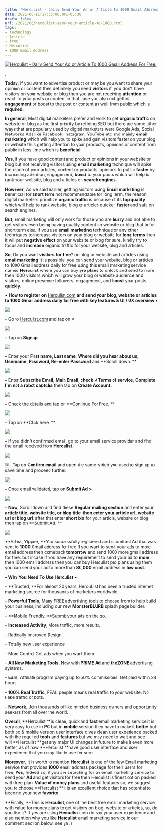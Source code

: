 ```yaml
---
title: 'Herculist - Daily Send Your Ad or Article To 1000 Gmail Address For Free. '
date: 2021-06-11T17:35:00.001+05:30
draft: false
url: /2021/06/herculist-send-your-article-to-1000.html
tags: 
- technology
- Article
- free
- Herculist
- 1000 Gmail Address
---
```


[![Herculist - Daily Send Your Ad or Article To 1000 Gmail Address For Free.](https://lh3.googleusercontent.com/-ot5ANWSRKeY/YMNRpFlvVUI/AAAAAAAAE2E/W0LkbaFGSXQtVC7Y5uUBgUiNEBydyCMawCLcBGAsYHQ/s1600/1623413153114797-0.png "Herculist - Daily Send Your Ad or Article To 1000 Gmail Address For Free.")](https://lh3.googleusercontent.com/-ot5ANWSRKeY/YMNRpFlvVUI/AAAAAAAAE2E/W0LkbaFGSXQtVC7Y5uUBgUiNEBydyCMawCLcBGAsYHQ/s1600/1623413153114797-0.png)

.

  

**Today**, If you want to advertise product or may be you want to share your opinion or content then definitely you need **visitors** if  you don't have visitors on your website or blog then you are not receiving **attention** or reach to your posts or content in that case you also not getting **engagement** or boost to the post or content as well from public which is **required**.  

  

**In general**, Most digital marketers prefer and work to get **organic traffic** on website or blog as the first priority by refining SEO but there are some other ways that are popularly used by digital marketers were Google Ads, Social Networks Ads like Facebook, Instagram, YouTube etc and mainly **email marketing** which will help you to spike and gain visitors faster on your blog or website thus getting attention to your products, opinions or content from public in less time which is **beneficial**. 

  

**Yes**, if you have good content and product or opinions in your website or blog but not receiving visitors using **email marketing** technique will spike the reach of your articles, content or products, opinions to public **faster** by increasing attention, engagement, **boost** to your posts which will help to rank your website, blog and articles on **search engines.**   

  

**However**, As we said earlier, getting visitors using **Email marketing** is beneficial for **short term** not recommendable for long term, the reason digital marketers prioritize **organic traffic** is because of its **top quality** which will help to rank website, blog or articles quicker, **faster** and safe on search engines. 

  

**But**, email marketing will only work for those who are **hurry** and not able to get visitors even being having quality content on website or blog that to for short term else, if you use **email marketing** technique or any other techniques to increase visitors on your blog or website for **long** **terms** then it will put **negative effect** on your website or blog for sure, kindly try to focus and **increase** organic traffic for your website, blog and articles. 

  

**So**, Do you want **visitors for free**? on blog or website and articles using **email marketing** It is possible! you can send your website, blog or articles to 1000 Gmail address daily for free using this email marketing service named **Herculist** where you can buy **pro plans** to unlock and send to more then 1000 visitors which will grow your blog or website audience and visitors, online presence followers, engagement, and **boost** your posts **quickly**. 

  

• **How to register on** [Herculist.com](http://Herculist.com) **and send your blog, website or articles to 1000 Gmail address daily for free with key features & UI / UX overview •**

 **[![](https://lh3.googleusercontent.com/-MmILXGDSKkc/YMNRoDAdXEI/AAAAAAAAE2A/oa3MEZnodTsrr91C-_z3sK6sMW6eKyuygCLcBGAsYHQ/s1600/1623413145987456-1.png)](https://lh3.googleusercontent.com/-MmILXGDSKkc/YMNRoDAdXEI/AAAAAAAAE2A/oa3MEZnodTsrr91C-_z3sK6sMW6eKyuygCLcBGAsYHQ/s1600/1623413145987456-1.png)** 

  

\- Go to [Herculist.com](http://Herculist.com) and tap on **≡**

 **[![](https://lh3.googleusercontent.com/-jCQT4mkAZuI/YMNRmZU-rdI/AAAAAAAAE18/wfXDR6w1oqwUz5H9g-tnbES6q35QBCLcQCLcBGAsYHQ/s1600/1623413140363457-2.png)](https://lh3.googleusercontent.com/-jCQT4mkAZuI/YMNRmZU-rdI/AAAAAAAAE18/wfXDR6w1oqwUz5H9g-tnbES6q35QBCLcQCLcBGAsYHQ/s1600/1623413140363457-2.png)** 

**\-** Tap on **Signup**

 **[![](https://lh3.googleusercontent.com/-6JRmcdYoVdM/YMNRkwng4FI/AAAAAAAAE14/wpLHE9W2BA4jxtYGXfLiN-1j9jfNbmIfgCLcBGAsYHQ/s1600/1623413135247312-3.png)](https://lh3.googleusercontent.com/-6JRmcdYoVdM/YMNRkwng4FI/AAAAAAAAE14/wpLHE9W2BA4jxtYGXfLiN-1j9jfNbmIfgCLcBGAsYHQ/s1600/1623413135247312-3.png)** 

**\-** Enter your **First name, Last name**, **Where did you hear about us, Username, Password, Re-enter Password** and **Scroll down. **

 **[![](https://lh3.googleusercontent.com/-JE4ibCNn3WY/YMNRjItYFdI/AAAAAAAAE10/ga9L6py6uw8-6d51GA4s_40jNZiH6X0xwCLcBGAsYHQ/s1600/1623413120634711-4.png)](https://lh3.googleusercontent.com/-JE4ibCNn3WY/YMNRjItYFdI/AAAAAAAAE10/ga9L6py6uw8-6d51GA4s_40jNZiH6X0xwCLcBGAsYHQ/s1600/1623413120634711-4.png)** 

**\-** Enter **Subscribe Email**, **Main Email**, **check** **√ Terms of service**, **Complete I'm not a robot captcha** then tap on **Create Account.**

 **[![](https://lh3.googleusercontent.com/-z_akLvseQoc/YMNRf159T1I/AAAAAAAAE1o/mky_T-3-ZLk5IgVW6id8cnS8oUDDUJ7FwCLcBGAsYHQ/s1600/1623413106914628-5.png)](https://lh3.googleusercontent.com/-z_akLvseQoc/YMNRf159T1I/AAAAAAAAE1o/mky_T-3-ZLk5IgVW6id8cnS8oUDDUJ7FwCLcBGAsYHQ/s1600/1623413106914628-5.png)** 

**\-** Check the details and tap on **Continue For Free. **

  

  

 [![](https://lh3.googleusercontent.com/--pkAU4SVIN0/YMNRcXC-XoI/AAAAAAAAE1k/NF3ooGp_hQErYJ6HvOW8BR3d9TjDRo-BwCLcBGAsYHQ/s1600/1623413096337292-6.png)](https://lh3.googleusercontent.com/--pkAU4SVIN0/YMNRcXC-XoI/AAAAAAAAE1k/NF3ooGp_hQErYJ6HvOW8BR3d9TjDRo-BwCLcBGAsYHQ/s1600/1623413096337292-6.png) 

  

\- Tap on **Click here. **

 **[![](https://lh3.googleusercontent.com/-Oxblp06xmXg/YMNRZydbrVI/AAAAAAAAE1g/RMc-9iPH6mIg-JpmT__SmWql9rCfG9XPQCLcBGAsYHQ/s1600/1623413088647492-7.png)](https://lh3.googleusercontent.com/-Oxblp06xmXg/YMNRZydbrVI/AAAAAAAAE1g/RMc-9iPH6mIg-JpmT__SmWql9rCfG9XPQCLcBGAsYHQ/s1600/1623413088647492-7.png)** 

**\-** If you didn't confirmed email, go to your email service provider and find the email received from **Herculist**. 

  

 [![](https://lh3.googleusercontent.com/-TPbeSUs8vus/YMNRX151EaI/AAAAAAAAE1c/jw5kXH5HLjox3OjQ05BehRdRh-nSZRtrQCLcBGAsYHQ/s1600/1623413083269851-8.png)](https://lh3.googleusercontent.com/-TPbeSUs8vus/YMNRX151EaI/AAAAAAAAE1c/jw5kXH5HLjox3OjQ05BehRdRh-nSZRtrQCLcBGAsYHQ/s1600/1623413083269851-8.png) 

  

￼- Tap on **Confirm email** and open the same which you used to sign up to save time and proceed further. 

  

 [![](https://lh3.googleusercontent.com/-C1GK-j-LDxI/YMNRWGgnSOI/AAAAAAAAE1Y/U7uNghRkwn8PWnOVjAaaNsKirb992fKoQCLcBGAsYHQ/s1600/1623413071606520-9.png)](https://lh3.googleusercontent.com/-C1GK-j-LDxI/YMNRWGgnSOI/AAAAAAAAE1Y/U7uNghRkwn8PWnOVjAaaNsKirb992fKoQCLcBGAsYHQ/s1600/1623413071606520-9.png) 

  

**\-** Once email validated, tap on **Submit Ad >**

 **[![](https://lh3.googleusercontent.com/-wb04HixhPVE/YMNRTsLdr4I/AAAAAAAAE1U/aF5Kr3mUygEhiUIrZoXNG5hWthKSmuSqQCLcBGAsYHQ/s1600/1623413063195942-10.png)](https://lh3.googleusercontent.com/-wb04HixhPVE/YMNRTsLdr4I/AAAAAAAAE1U/aF5Kr3mUygEhiUIrZoXNG5hWthKSmuSqQCLcBGAsYHQ/s1600/1623413063195942-10.png)** 

\- **Now**, Scroll down and find these **Regular** **mailing section** and enter your **article title, website title, or blog title, then enter your** **article url, website url or blog url**, after that enter **short bio** for your article, website or blog then tap on **Submit Ad. **

 **[![](https://lh3.googleusercontent.com/-OmVOFqijsk8/YMNRRh6iUmI/AAAAAAAAE1Q/VC1fsRVhJngPXlJuTNUG-UvDIlvR4LQhQCLcBGAsYHQ/s1600/1623413047406055-11.png)](https://lh3.googleusercontent.com/-OmVOFqijsk8/YMNRRh6iUmI/AAAAAAAAE1Q/VC1fsRVhJngPXlJuTNUG-UvDIlvR4LQhQCLcBGAsYHQ/s1600/1623413047406055-11.png)** 

**Atlast, Yippee, **You successfully registered and submitted Ad that was  sent to **1000** Gmail address for free If you want to send your ads to more email address then comeback **tomorrow** and send 1000 more gmail address for free. but incase if you have any requirement to send your ad to **more** then 1000 email address then you can buy Herculist pro plans using them you can send your ad to more than **80,000** email address in **low cost**. 

  

**• Why You Need To Use Herculist** •

  

\- **Trusted, **For almost 20 years, HercuList has been a trusted internet marketing source for thousands of marketers worldwide.

  

\- **Powerful Tools**, Many FREE advertising tools to choose from to help build your business, including our new **MonsterBLURB** splash page builder.

  

\- **Mobile Friendly, **Submit your ads on the go.

  

\- **Increased Activity**, More traffic, more results.

\- Radically Improved Design.

  

\- Totally new user experience.

  

\- More Control Get ads when you want them.

  

\- **All New Marketing Tools**, Now with **PRIME Ad** and **theZONE** advertising systems.

  

\- **Earn**, Affiliate program paying up to 50% commissions. Get paid within 24 hours.

  

**\- 100% Real Traffic**, REAL people means real traffic to your website. No Fake traffic or bots.

  

\- **Network**, Join thousands of like minded business owners and opportunity seekers from all over the world.

  

**Overall**, **Herculist **is clean, quick and **fast** email marketing service it is very easy to use in **PC** but in **mobile** version they have to make it **better** but both pc & mobile version user interface gives clean user experience packed with the required **tools** and **features** but we may need to wait and see will **Herculist **get any major UI changes in future to make it even more better, as of now **Herculist **have good user interface and user experience that you may like to use for sure.   

  

**Moreover**, it is worth to mention **Herculist** is one of the few Email marketing service that provides **1000** email address package for their users for free, **Yes**, Indeed so, if you are searching for an email marketing service to send your **Ad** and get visitors for free then Herculist is finest option packed with free plan, **Value of money plans** and useful features so, we suggest you to choose **Herculist **it is an excellent choice that has potential to become your new **favorite**.   

  

**Finally, **This is **Herculist**, one of the best free email marketing service with value for money plans to get visitors on blog, website or articles, so, do you like it? If yes are using **Herculist** then do say your user experience and also mention why you like **Herculist** email marketing service in our comment section below, see ya :)